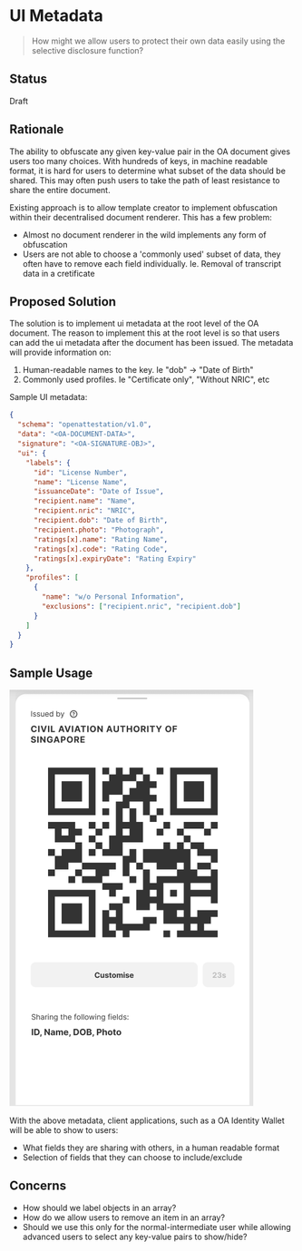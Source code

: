 # UI Metadata

> How might we allow users to protect their own data easily using the selective disclosure function?

## Status

Draft

## Rationale

The ability to obfuscate any given key-value pair in the OA document gives users too many choices. With hundreds of keys, in machine readable format, it is hard for users to determine what subset of the data should be shared. This may often push users to take the path of least resistance to share the entire document.

Existing approach is to allow template creator to implement obfuscation within their decentralised document renderer. This has a few problem:

- Almost no document renderer in the wild implements any form of obfuscation
- Users are not able to choose a 'commonly used' subset of data, they often have to remove each field individually. Ie. Removal of transcript data in a cretificate

## Proposed Solution

The solution is to implement ui metadata at the root level of the OA document. The reason to implement this at the root level is so that users can add the ui metadata after the document has been issued. The metadata will provide information on:

1. Human-readable names to the key. Ie "dob" -> "Date of Birth"
2. Commonly used profiles. Ie "Certificate only", "Without NRIC", etc

Sample UI metadata:

```json
{
  "schema": "openattestation/v1.0",
  "data": "<OA-DOCUMENT-DATA>",
  "signature": "<OA-SIGNATURE-OBJ>",
  "ui": {
    "labels": {
      "id": "License Number",
      "name": "License Name",
      "issuanceDate": "Date of Issue",
      "recipient.name": "Name",
      "recipient.nric": "NRIC",
      "recipient.dob": "Date of Birth",
      "recipient.photo": "Photograph",
      "ratings[x].name": "Rating Name",
      "ratings[x].code": "Rating Code",
      "ratings[x].expiryDate": "Rating Expiry"
    },
    "profiles": [
      {
        "name": "w/o Personal Information",
        "exclusions": ["recipient.nric", "recipient.dob"]
      }
    ]
  }
}
```

## Sample Usage

![Example Application](assets/ui_metadata/example.png)

With the above metadata, client applications, such as a OA Identity Wallet will be able to show to users:

- What fields they are sharing with others, in a human readable format
- Selection of fields that they can choose to include/exclude

## Concerns

- How should we label objects in an array? 
- How do we allow users to remove an item in an array?
- Should we use this only for the normal-intermediate user while allowing advanced users to select any key-value pairs to show/hide?